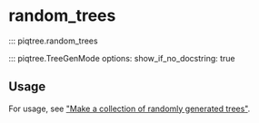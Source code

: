 # random_trees

::: piqtree.random_trees

::: piqtree.TreeGenMode
    options:
        show_if_no_docstring: true

## Usage

For usage, see ["Make a collection of randomly generated trees"](../../quickstart/make_random_trees.md).

